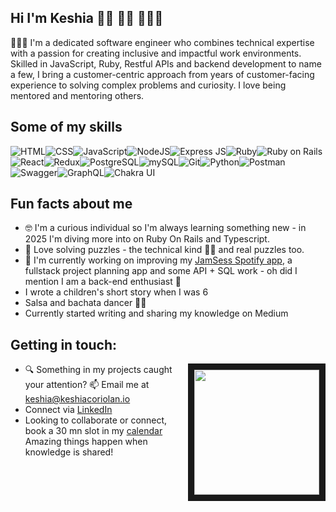 ## Hi I'm Keshia 👋🏽 💃🏽 👩🏽‍💻

<!--
**keshiacor/keshiacor** is a ✨ _special_ ✨ repository because its `README.md` (this file) appears on your GitHub profile.
-->

👩🏽‍💻 I'm a dedicated software engineer who combines technical expertise with a passion for creating inclusive and impactful work environments. Skilled in JavaScript, Ruby, Restful APIs and backend development to name a few, I bring a customer-centric approach from years of customer-facing experience to solving complex problems and curiosity. I love being mentored and mentoring others.

## Some of my skills
<img alt= "HTML" src="https://img.shields.io/badge/HTML5-E34F26?style=for-the-badge&logo=html5&logoColor=white"><img alt= "CSS" src="https://img.shields.io/badge/CSS3-1572B6?style=for-the-badge&logo=css3&logoColor=white"><img alt= "JavaScript" src="https://img.shields.io/badge/JavaScript-323330?style=for-the-badge&logo=javascript&logoColor=F7DF1E"><img alt= "NodeJS" src="https://img.shields.io/badge/Node%20js-339933?style=for-the-badge&logo=nodedotjs&logoColor=white"><img alt= "Express JS" src="https://img.shields.io/badge/Express%20js-000000?style=for-the-badge&logo=express&logoColor=white"><img alt= "Ruby" src="https://img.shields.io/badge/Ruby-CC342D?style=for-the-badge&logo=ruby&logoColor=white"><img alt= "Ruby on Rails" src="https://img.shields.io/badge/Ruby_on_Rails-CC0000?style=for-the-badge&logo=ruby-on-rails&logoColor=white"><img alt= "React" src="https://img.shields.io/badge/React-20232A?style=for-the-badge&logo=react&logoColor=61DAFB"><img alt= "Redux" src="https://img.shields.io/badge/Redux-593D88?style=for-the-badge&logo=redux&logoColor=white"><img alt= "PostgreSQL" src="https://img.shields.io/badge/PostgreSQL-green?style=for-the-badge"><img alt= "mySQL" src="https://img.shields.io/badge/MySQL-005C84?style=for-the-badge&logo=mysql&logoColor=white"><img alt= "Git" src="https://img.shields.io/badge/GIT-E44C30?style=for-the-badge&logo=git&logoColor=white"><img alt= "Python" src="https://img.shields.io/badge/Python-FFD43B?style=for-the-badge&logo=python&logoColor=blue"><img alt= "Postman" src="https://img.shields.io/badge/Postman-FF6C37?style=for-the-badge&logo=Postman&logoColor=white"><img alt= "Swagger" src="https://img.shields.io/badge/Swagger-85EA2D?style=for-the-badge&logo=Swagger&logoColor=white"><img alt= "GraphQL" src="https://img.shields.io/badge/Apollo%20GraphQL-311C87?&style=for-the-badge&logo=Apollo%20GraphQL&logoColor=white"><img alt= "Chakra UI" src="https://img.shields.io/badge/Chakra--UI-319795?style=for-the-badge&logo=chakra-ui&logoColor=white">

## Fun facts about me
-  🤓 I'm a curious individual so I'm always learning something new - in 2025 I'm diving more into on Ruby On Rails and Typescript.
-  🧩 Love solving puzzles - the technical kind 🕵️‍♀️ and real puzzles too.
- 🔭 I'm currently working on improving my [JamSess Spotify app](https://jamsess.netlify.app/), a fullstack project planning app and some API + SQL work - oh did I mention I am a back-end enthusiast 🤩
-  I wrote a children's short story when I was 6
-  Salsa and bachata dancer 💃🏽
-  Currently started writing and sharing my knowledge on Medium

## Getting in touch: 
<img src="https://github.com/user-attachments/assets/c9d80859-22dc-4005-b64f-b97c7cbbb802" width="200" height="200" border="10" align="right"/>

-  🔍 Something in my projects caught your attention?  📫 Email me at keshia@keshiacoriolan.io 
-  Connect via [LinkedIn](https://www.linkedin.com/in/keshia-coriolan/) 
-  Looking to collaborate or connect, book a 30 mn slot in my [calendar](https://calendar.app.google/TegrEBx8wmC9Br4P6)
Amazing things happen when knowledge is shared! 

